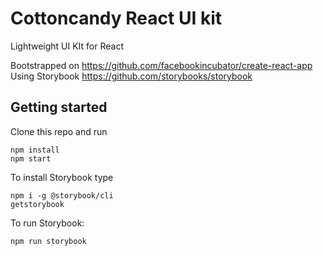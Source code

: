 # Cottoncandy React UI kit
Lightweight UI KIt for React

Bootstrapped on https://github.com/facebookincubator/create-react-app
Using Storybook https://github.com/storybooks/storybook

## Getting started

Clone this repo and run

```
npm install
npm start
```

To install Storybook type

```
npm i -g @storybook/cli
getstorybook
```

To run Storybook:
```
npm run storybook
```
